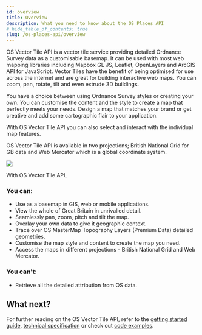 ```yaml
---
id: overview
title: Overview
description: What you need to know about the OS Places API
# hide_table_of_contents: true
slug: /os-places-api/overview
---
```


OS Vector Tile API is a vector tile service providing detailed Ordnance Survey data as a customisable basemap. It can be used with most web mapping libraries including Mapbox GL JS, Leaflet, OpenLayers and ArcGIS API for JavaScript. Vector Tiles have the benefit of being optimised for use across the internet and are great for building interactive web maps. You can zoom, pan, rotate, tilt and even extrude 3D buildings.

You have a choice between using Ordnance Survey styles or creating your own. You can customise the content and the style to create a map that perfectly meets your needs. Design a map that matches your brand or get creative and add some cartographic flair to your application.

With OS Vector Tile API you can also select and interact with the individual map features.

OS Vector Tile API is available in two projections; British National Grid for GB data and Web Mercator which is a global coordinate system.

![](../.gitbook/assets/figure1.8d94fe48.png)

With OS Vector Tile API,

### You can:

* Use as a basemap in GIS, web or mobile applications.
* View the whole of Great Britain in unrivalled detail.
* Seamlessly pan, zoom, pitch and tilt the map.
* Overlay your own data to give it geographic context.
* Trace over OS MasterMap Topography Layers \(Premium Data\) detailed geometries.
* Customise the map style and content to create the map you need.
* Access the maps in different projections - British National Grid and Web Mercator.

### You can't:

* Retrieve all the detailed attribution from OS data.

## What next?

For further reading on the OS Vector Tile API, refer to the [getting started guide](https://osdatahub.os.uk/docs/vts/gettingStarted), [technical specification](https://osdatahub.os.uk/docs/vts/technicalSpecification) or check out [code examples](https://labs.os.uk/public/os-data-hub-examples/os-vector-tile-api/).  


